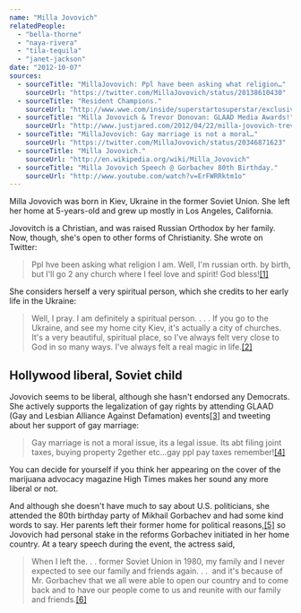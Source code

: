 ```yaml
---
name: "Milla Jovovich"
relatedPeople:
  - "bella-thorne"
  - "naya-rivera"
  - "tila-tequila"
  - "janet-jackson"
date: "2012-10-07"
sources:
  - sourceTitle: "MillaJovovich: Ppl have been asking what religion…"
    sourceUrl: "https://twitter.com/MillaJovovich/status/20138610430"
  - sourceTitle: "Resident Champions."
    sourceUrl: "http://www.wwe.com/inside/superstartosuperstar/exclusives/s2scmpunkjovovich"
  - sourceTitle: "Milla Jovovich & Trevor Donovan: GLAAD Media Awards!"
    sourceUrl: "http://www.justjared.com/2012/04/22/milla-jovovich-trevor-donovan-glaad-media-awards/"
  - sourceTitle: "MillaJovovich: Gay marriage is not a moral…"
    sourceUrl: "https://twitter.com/MillaJovovich/status/20346871623"
  - sourceTitle: "Milla Jovovich."
    sourceUrl: "http://en.wikipedia.org/wiki/Milla_Jovovich"
  - sourceTitle: "Milla Jovovich Speech @ Gorbachev 80th Birthday."
    sourceUrl: "http://www.youtube.com/watch?v=ErFWRRktm1o"
---
```


Milla Jovovich was born in Kiev, Ukraine in the former Soviet Union. She left her home at 5-years-old and grew up mostly in Los Angeles, California.

Jovovitch is a Christian, and was raised Russian Orthodox by her family. Now, though, she's open to other forms of Christianity. She wrote on Twitter:

>Ppl hve been asking what religion I am. Well, I'm russian orth. by birth, but I'll go 2 any church where I feel love and spirit! God bless!<a class="source-citation" href="#https://twitter.com/MillaJovovich/status/20138610430" title="MillaJovovich: Ppl have been asking what religion…">[1]</a>

She considers herself a very spiritual person, which she credits to her early life in the Ukraine:

>Well, I pray. I am definitely a spiritual person. . . . If you go to the Ukraine, and see my home city Kiev, it's actually a city of churches. It's a very beautiful, spiritual place, so I've always felt very close to God in so many ways. I've always felt a real magic in life.<a class="source-citation" href="#http://www.wwe.com/inside/superstartosuperstar/exclusives/s2scmpunkjovovich" title="Resident Champions.">[2]</a>

## 

## Hollywood liberal, Soviet child

Jovovich seems to be liberal, although she hasn't endorsed any Democrats. She actively supports the legalization of gay rights by attending GLAAD (Gay and Lesbian Alliance Against Defamation) events<a class="source-citation" href="#http://www.justjared.com/2012/04/22/milla-jovovich-trevor-donovan-glaad-media-awards/" title="Milla Jovovich &amp; Trevor Donovan: GLAAD Media Awards!">[3]</a> and tweeting about her support of gay marriage:

>Gay marriage is not a moral issue, its a legal issue. Its abt filing joint taxes, buying property 2gether etc…gay ppl pay taxes remember!<a class="source-citation" href="#https://twitter.com/MillaJovovich/status/20346871623" title="MillaJovovich: Gay marriage is not a moral…">[4]</a>

You can decide for yourself if you think her appearing on the cover of the marijuana advocacy magazine High Times makes her sound any more liberal or not.

And although she doesn't have much to say about U.S. politicians, she attended the 80th birthday party of Mikhail Gorbachev and had some kind words to say. Her parents left their former home for political reasons,<a class="source-citation" href="#http://en.wikipedia.org/wiki/Milla_Jovovich" title="Milla Jovovich.">[5]</a> so Jovovich had personal stake in the reforms Gorbachev initiated in her home country. At a teary speech during the event, the actress said,

>When I left the. . . former Soviet Union in 1980, my family and I never expected to see our family and friends again. . .  and it's because of Mr. Gorbachev that we all were able to open our country and to come back and to have our people come to us and reunite with our family and friends.<a class="source-citation" href="#http://www.youtube.com/watch?v=ErFWRRktm1o" title="Milla Jovovich Speech @ Gorbachev 80th Birthday.">[6]</a>